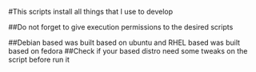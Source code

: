 #This scripts install all things that I use to develop

##Do not forget to give execution permissions to the desired scripts

##Debian based was built based on ubuntu and RHEL based was built based on fedora
##Check if your based distro need some tweaks on the script before run it

